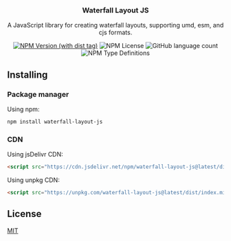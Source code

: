 <h3 align="center">
    Waterfall Layout JS
    <br>
</h3>

<div align="center">

A JavaScript library for creating waterfall layouts, supporting umd, esm, and cjs formats.

</div>

<div align="center">

[![NPM Version (with dist tag)](https://img.shields.io/npm/v/waterfall-layout-js/latest?logo=npm)](https://www.npmjs.com/package/waterfall-layout-js)
![NPM License](https://img.shields.io/npm/l/waterfall-layout-js)
![GitHub language count](https://img.shields.io/github/languages/count/young-kii/waterfall-layout-js)
![NPM Type Definitions](https://img.shields.io/npm/types/waterfall-layout-js)

</div>

## Installing

### Package manager

Using npm:

```bash
npm install waterfall-layout-js
```

### CDN

Using jsDelivr CDN:

```html
<script src="https://cdn.jsdelivr.net/npm/waterfall-layout-js@latest/dist/index.min.js"></script>
```

Using unpkg CDN:
```html
<script src="https://unpkg.com/waterfall-layout-js@latest/dist/index.min.js"></script>
```

## License

[MIT](LICENSE)
